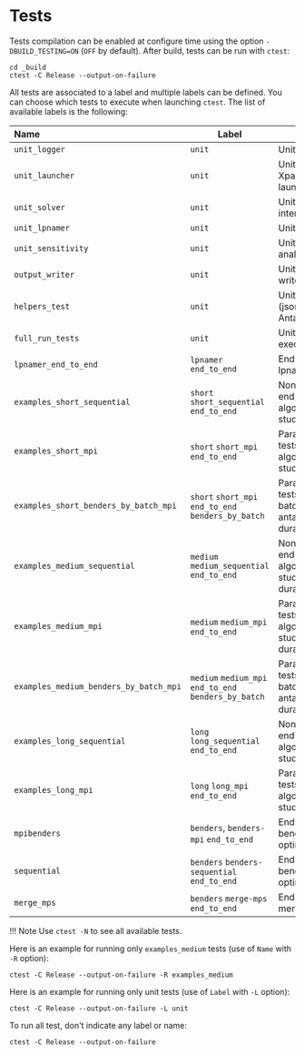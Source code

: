 # Tests

Tests compilation  can be enabled at configure time using the option `-DBUILD_TESTING=ON` (`OFF` by default). After build, tests can be run with `ctest`:

```
cd _build
ctest -C Release --output-on-failure
```

All tests are associated to a label and multiple labels can be defined. You can choose which tests to execute when launching `ctest`. The list of available labels is the following:

| Name                                   | Label                                                 | Description                                                                                      |
|:---------------------------------------|-------------------------------------------------------|--------------------------------------------------------------------------------------------------|
| `unit_logger`                          | `unit`                                                | Unit test for logger use.                                                                        |
| `unit_launcher`                        | `unit`                                                | Unit test Antares-Xpansion python launcher.                                                      |
| `unit_solver`                          | `unit`                                                | Unit test of multisolver interface(COIN only).                                                   |
| `unit_lpnamer`                         | `unit`                                                | Unit test of lpnamer.                                                                            |
| `unit_sensitivity`                     | `unit`                                                | Unit test for sensitivity analysis.                                                              |
| `output_writer`                        | `unit`                                                | Unit test for the output writer.                                                                 |
| `helpers_test`                         | `unit`                                                | Unit test for helpers (json reader, AntaresVersionProvider).                                     |
| `full_run_tests`                       | `unit`                                                | Unit tests for the full run executable                                                           |
| `lpnamer_end_to_end`                   | `lpnamer` `end_to_end`                                | End-to-end tests for lpnamer.                                                                    |
| `examples_short_sequential`            | `short` `short_sequential` `end_to_end`               | Non-parallel end-to-end tests using benders algorithm on antares studies (short duration).       |
| `examples_short_mpi`                   | `short` `short_mpi` `end_to_end`                      | Parallel end-to-end tests using benders algorithm on antares studies (short duration).           |
| `examples_short_benders_by_batch_mpi`  | `short` `short_mpi` `end_to_end` `benders_by_batch`   | Parallel end-to-end tests using benders by batch algorithm on antares studies (short duration).  |
| `examples_medium_sequential`           | `medium` `medium_sequential` `end_to_end`             | Non-parallel end-to-end tests using benders algorithm on antares studies (medium duration).      |
| `examples_medium_mpi`                  | `medium` `medium_mpi` `end_to_end`                    | Parallel end-to-end tests using benders algorithm on antares studies (medium duration).          |
| `examples_medium_benders_by_batch_mpi` | `medium` `medium_mpi` `end_to_end` `benders_by_batch` | Parallel end-to-end tests using benders by batch algorithm on antares studies (medium duration). |
| `examples_long_sequential`             | `long` `long_sequential` `end_to_end`                 | Non-parallel end-to-end tests using benders algorithm on antares studies (long duration).        |
| `examples_long_mpi`                    | `long` `long_mpi` `end_to_end`                        | Parallel end-to-end tests using benders algorithm on antares studies (long duration).            |
| `mpibenders`                           | `benders`, `benders-mpi` `end_to_end`                 | End-to-end tests for benders mpi optimization.                                                   |
| `sequential`                           | `benders` `benders-sequential` `end_to_end`           | End-to-end tests for benders sequential optimization.                                            |
| `merge_mps`                            | `benders` `merge-mps` `end_to_end`                    | End-to-end tests for merge mps optimization.                                                     |

!!! Note
    Use `ctest -N` to see all available tests.

Here is an example for running only `examples_medium` tests (use of `Name` with `-R` option):

```
ctest -C Release --output-on-failure -R examples_medium
```

Here is an example for running only unit tests (use of `Label` with `-L` option):

```
ctest -C Release --output-on-failure -L unit
```

To run all test, don't indicate any label or name:

```
ctest -C Release --output-on-failure
```
